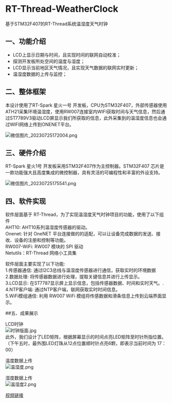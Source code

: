 # RT-Thread-WeatherClock
基于STM32F407的RT-Thread系统温湿度天气时钟
## 一、功能介绍

-   LCD上显示日期与时间，且实现时间的联网自动校准；
-   探测开发板所处空间的温度与湿度；
-   LCD显示当前地区天气情况，且实现天气数据的联网实时更新；
-   温湿度数据的上传与监控；

## 二、整体框架

本设计使用了RT-Spark 星火一号 开发板，CPU为STM32F407，外部传感器使用ATH21采集环境温湿度，使用RW007连接室内WIFI获取时间与天气信息，然后通过ST7789V3驱动LCD屏显示我们所获取的信息，此外采集到的温湿度信息也会通过WIFI网络上传到ONENET平台。

![微信图片_20230725172004.png](https://oss-club.rt-thread.org/uploads/20230725/903b43831a542b2f28eb7b0c1bed59a8.png)

## 三、硬件介绍

RT-Spark 星火1号 开发板采用STM32F407作为主控制器。STM32F407 芯片是一款功能强大且高度集成的微控制器，具有灵活的可编程性和丰富的外设支持。

![微信图片_20230725175541.png](https://oss-club.rt-thread.org/uploads/20230725/2a2588cb4cdbd1a29ecd7cf23e4dbd8c.png.webp)

## 四、软件实现

软件层面基于 RT-Thread，为了实现温湿度天气时钟项目的功能，使用了以下组件  
AHT10: AHT10系列温湿度传感器的驱动。  
Onenet: 针对 OneNET 平台连接做的的适配，可以让设备完成数据的发送、接收、设备的注册和控制等功能。  
RW007-WiFi: RW007 模块的 SPI 驱动  
Netutils：RT-Thread 网络小工具集

软件层面主要实现了以下功能:  
1.传感器通信: 通过I2C3总线与温湿度传感器进行通信，获取实时的环境数据  
2.数据处理: 将传感器数据进行处理，提取关键信息并进行上传显示。  
3.LCD显示: 在ST7787显示屏上显示信息，包括传感器数据、时间和实时天气。.  
4.NTP客户端: 通过NTP客户端，联网获取实时时间信息。  
5.WiFi模组通信: 利用 RW007 WiFi 模组将传感数据和滑条信息上传到云端界面显示。

##五、成果展示

LCD时钟  
![时钟版面.jpg](https://oss-club.rt-thread.org/uploads/20230725/02f0f3356acb4c95d8d6924e27407d2f.jpg.webp)  
此外，我们设计了LED矩阵，根据屏幕显示的时间点亮LED矩阵至时针所指位置。（下午五时，最外围LED灯珠从12点位置顺时针点亮6颗，即表示当前时间为 17：00）

温度数据上传  
![温湿度.png](https://oss-club.rt-thread.org/uploads/20230725/ab85d7efdc2f9e4854f9d577d7e31e13.png.webp)

湿度数据上传  
![温湿度2.png](https://oss-club.rt-thread.org/uploads/20230725/ed742252ef397e6a1415a6444b95bc88.png.webp)

[视频链接](https://www.bilibili.com/video/BV1Wk4y1V7wo/?buvid=Y746DE7B3804154247DB85B56E686FC2797B&is_story_h5=false&mid=BWePuioqSFYzIyGbAvDmdA%3D%3D&p=1&plat_id=116&share_from=ugc&share_medium=iphone&share_plat=ios&share_session_id=DF5E21EE-9D0B-4557-A12C-1AA5B503D51B&share_source=WEIXIN&share_tag=s_i%C3%97tamp=1690286661&unique_k=asUr8hh&up_id=19853909 "视频链接")
